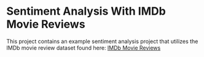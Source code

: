 # Sentiment Analysis With IMDb Movie Reviews

This project contains an example sentiment analysis project that utilizes the IMDb movie review dataset found here: [IMDb Movie Reviews](http://ai.stanford.edu/~amaas/data/sentiment/)
